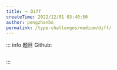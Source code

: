 ```yaml
---
title: ➖ Diff
createTime: 2022/12/01 03:40:50
author: pengzhanbo
permalink: /type-challenges/medium/diff/
---
```


::: info 题目
Github: []()

```ts

```

:::
